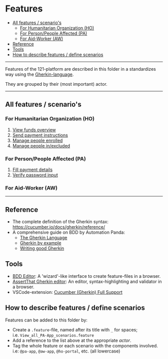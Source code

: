 Features
========

<!-- TOC: -->
- [All features / scenario's](#all-features--scenarios)
  - [For Humanitarian Organization (HO)](#for-humanitarian-organization-ho)
  - [For Person/People Affected (PA)](#for-personpeople-affected-pa)
  - [For Aid-Worker (AW)](#for-aid-worker-aw)
- [Reference](#reference)
- [Tools](#tools)
- [How to describe features / define scenarios](#how-to-describe-features--define-scenarios)

---

Features of the 121-platform are described in this folder in a standardizes way using the [Gherkin-language](https://cucumber.io/docs/gherkin/).

They are grouped by their (most important) actor.

---

## All features / scenario's

### For Humanitarian Organization (HO)
1. [View funds overview](View_funds_overview.feature)
2. [Send payment instructions](Send_payment_instructions.feature)
3. [Manage people enrolled](Manage_people_enrolled.feature)
4. [Manage people in/excluded](Manage_people_in_or_excluded.feature)


### For Person/People Affected (PA)
1. [Fill payment details](Fill_payment_details.feature)
2. [Verify password input](Verify_password_input.feature)


### For Aid-Worker (AW)


---

## Reference
- The complete definition of the Gherkin syntax: <https://cucumber.io/docs/gherkin/reference/>
- A comprehensive guide on BDD by Automation Panda:
  - [The Gherkin Language](https://automationpanda.com/2017/01/26/bdd-101-the-gherkin-language/)
  - [Gherkin by example](https://automationpanda.com/2017/01/27/bdd-101-gherkin-by-example/)
  - [Writing good Gherkin](https://automationpanda.com/2017/01/30/bdd-101-writing-good-gherkin/)


## Tools
- [BDD Editor](http://www.bddeditor.com/editor): A 'wizard'-like interface to create feature-files in a browser.
- [AssertThat Gherkin editor](https://www.assertthat.com/gherkin_editor): An editor, syntax-highlighting and validator in a browser.
- VSCode-extension: [Cucumber (Gherkin) Full Support](https://marketplace.visualstudio.com/items?itemName=alexkrechik.cucumberautocomplete)


## How to describe features / define scenarios
Features can be added to this folder by:
- Create a `.feature`-file, named after its title with `_` for spaces;  
  i.e. `View_all_PA-App_scenarios.feature`
- Add a reference to the list above at the appropriate _actor_.
- Tag the whole feature or each scenario with the components involved.  
  i.e: `@pa-app`, `@aw-app`, `@ho-portal`, etc. (all lowercase)


